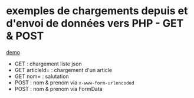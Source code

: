 # exemples de chargements depuis et d'envoi de données vers PHP - GET & POST

[demo](http://simplon-lyon.fr/exemples/ajax/post/index.html)

- GET : chargement liste json 
- GET articleId= : chargement d'un article
- GET nom= : salutation
- POST : nom & prenom via `x-www-form-urlencoded`
- POST : nom & prenom via FormData
